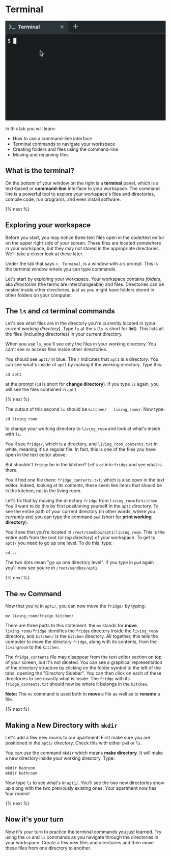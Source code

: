 # Terminal

![Terminal](command_line_practice.gif)

In this lab you will learn:

- How to use a command-line interface
- Terminal commands to navigate your workspace
- Creating folders and files using the command-line
- Moving and renaming files

## What is the terminal?

On the bottom of your window on the right is a **terminal** panel, which is a text-based or **command-line** interface to your workspace. The command line is a powerful tool to explore your workspace's files and directories, compile code, run programs, and even install software.

{% next %}

## Exploring your workspace

Before you start, you may notice three text files open in the code/text editor on the upper right side of your screen. These files are located somewhere in your workspace, but they may not stored in the appropriate directories. We'll take a closer look at these later.

Under the tab that says `>_ Terminal`, is a window with a `$` prompt. This is the terminal window where you can type commands.

Let's start by exploring your workspace. Your workspace contains *folders*, aka *directories* (the terms are interchangeable) and files. Directories can be nested inside other directories, just as you might have folders stored in other folders on your computer.

## The `ls` and `cd` terminal commands

Let's see what files are in the directory you're currently located in (your current *working directory*). Type `ls` at the `$` (`ls` is short for **list**). This lists all the files (including directories) in your current directory.

When you use `ls`, you'll see only the files in your working directory. You can't see or access files inside other directories.

You should see `apt1/` in blue. The `/` indicates that `apt1` is a directory. You can see what's inside of `apt1` by making it the working directory. Type this:

```
cd apt1
```

at the prompt (`cd` is short for **change directory**). If you type `ls` again, you will see the files contained in `apt1`.

{% next %}

The output of this second `ls` should be `kitchen/   living_room/`. Now type:

```
cd living_room
```

to change your working directory to `living_room` and look at what's inside with `ls`.

You'll see `fridge/`, which is a directory, and `living_room_contents.txt` in white, meaning it's a regular file. In fact, this is one of the files you have open in the text editor above.

But shouldn't `fridge` be in the kitchen? Let's `cd` into `fridge` and see what is there.

You'll find one file there: `fridge_contents.txt`, which is also open in the text editor. Indeed, looking at its contents, these seem like items that should be in the kitchen, not in the living room.

Let's fix that by moving the directory `fridge` from `living_room` to `kitchen`. You'll want to do this by first positioning yourself in the `apt1` directory. To see the entire path of your current directory (in other words, where you *currently* are) you can type the command `pwd` (short for **print working directory**).

You'll see that you're located in `/root/sandbox/apt1/living_room`. This is the entire path from the root (or *top* directory) of your workspace. To get to `apt1/` you need to go up one level. To do this, type:

```
cd ..
```

The two dots mean "go up one directory level". If you type in `pwd` again you'll now see you're in `/root/sandbox/apt1`.

{% next %}

## The `mv` Command

Now that you're in `apt1/`, you can now move the `fridge/` by typing:

```
mv living_room/fridge kitchen/
```

There are three parts to this statement. the `mv` stands for **move**, `living_room/fridge` identifies the `fridge` directory inside the `living_room` directory, and `kitchen/` is the `kitchen` directory. All together, this tells the computer to move the directory `fridge`, along with its contents, from the `livingroom` to the `kitchen`.

The `fridge_contents` file may disappear from the text editor section on top of your screen, but it's not deleted. You can see a graphical representation of the directory structure by clicking on the folder symbol to the left of the tabs, opening the "Directory Sidebar". You can then click on each of these directories to see exactly what is inside. The `fridge` with its `fridge_contents.txt` should now be where it belongs in the `kitchen`.

**Note:** The `mv` command is used both to **move** a file as well as to **rename** a file.

{% next %}

## Making a New Directory with `mkdir`

Let's add a few new rooms to our apartment! First make sure you are positioned in the `apt1/` directory. Check this with either `pwd` or `ls`.

You can use the command `mkdir` which means **make directory**. It will make a new directory inside your working directory. Type:

```
mkdir bedroom
mkdir bathroom
```

Now type `ls` to see what's in `apt1/`. You'll see the two new directories show up along with the two previously existing ones. Your apartment now has four rooms!

{% next %}

## Now it's your turn

Now it's your turn to practice the terminal commands you just learned. Try using the `cd` and `ls` commands as you navigate through the directories in your workspace. Create a few new files and directories and then move these files from one directory to another.
